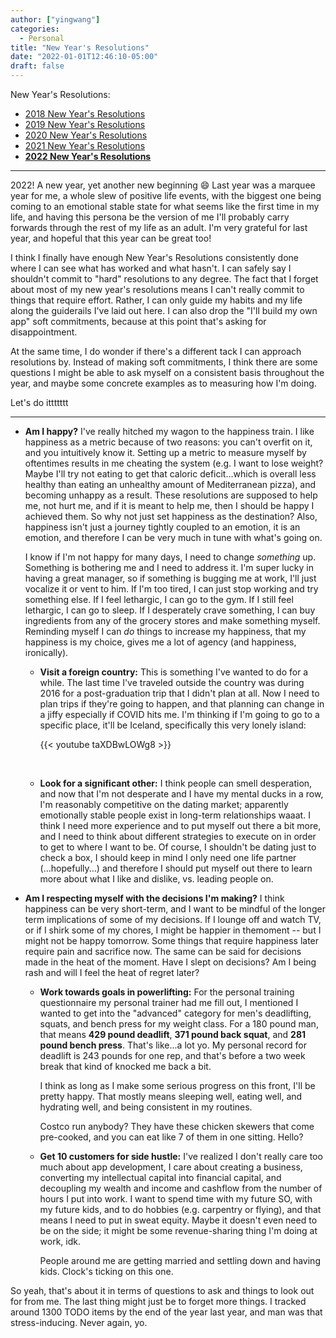 ```yaml
---
author: ["yingwang"]
categories:
  - Personal
title: "New Year's Resolutions"
date: "2022-01-01T12:46:10-05:00"
draft: false
---
```


New Year's Resolutions:

- [2018 New Year's Resolutions](/posts/2018/01/01/new_years_resolutions)
- [2019 New Year's Resolutions](/posts/2019/01/01/new_years_resolutions)
- [2020 New Year's Resolutions](/posts/2020/01/01/new_years_resolutions)
- [2021 New Year's Resolutions](/posts/2021/01/01/new_years_resolutions)
- [**2022 New Year's Resolutions**](/posts/2022/01/01/new_years_resolutions)

---

2022! A new year, yet another new beginning :smile: Last year was a marquee year
for me, a whole slew of positive life events, with the biggest one being coming
to an emotional stable state for what seems like the first time in my life, and
having this persona be the version of me I'll probably carry forwards through
the rest of my life as an adult. I'm very grateful for last year, and hopeful
that this year can be great too!

I think I finally have enough New Year's Resolutions consistently done where I
can see what has worked and what hasn't. I can safely say I shouldn't commit to
"hard" resolutions to any degree. The fact that I forget about most of my new
year's resolutions means I can't really commit to things that require effort.
Rather, I can only guide my habits and my life along the guiderails I've laid
out here. I can also drop the "I'll build my own app" soft commitments, because
at this point that's asking for disappointment.

At the same time, I do wonder if there's a different tack I can approach
resolutions by. Instead of making soft commitments, I think there are some
questions I might be able to ask myself on a consistent basis throughout the
year, and maybe some concrete examples as to measuring how I'm doing.

Let's do ittttttt

---

- **Am I happy?** I've really hitched my wagon to the happiness train. I like
  happiness as a metric because of two reasons: you can't overfit on it, and you
  intuitively know it. Setting up a metric to measure myself by oftentimes
  results in me cheating the system (e.g. I want to lose weight? Maybe I'll try
  not eating to get that caloric deficit...which is overall less healthy than
  eating an unhealthy amount of Mediterranean pizza), and becoming unhappy as a
  result. These resolutions are supposed to help me, not hurt me, and if it is
  meant to help me, then I should be happy I achieved them. So why not just set
  happiness as the destination? Also, happiness isn't just a journey tightly
  coupled to an emotion, it is an emotion, and therefore I can be very much in
  tune with what's going on.

  I know if I'm not happy for many days, I need to change _something_ up.
  Something is bothering me and I need to address it. I'm super lucky in having
  a great manager, so if something is bugging me at work, I'll just vocalize it
  or vent to him. If I'm too tired, I can just stop working and try something
  else. If I feel lethargic, I can go to the gym. If I still feel lethargic, I
  can go to sleep. If I desperately crave something, I can buy ingredients from
  any of the grocery stores and make something myself. Reminding myself I can
  _do_ things to increase my happiness, that my happiness is my choice, gives me
  a lot of agency (and happiness, ironically).

  - **Visit a foreign country:** This is something I've wanted to do for a
    while. The last time I've traveled outside the country was during 2016 for a
    post-graduation trip that I didn't plan at all. Now I need to plan trips if
    they're going to happen, and that planning can change in a jiffy especially
    if COVID hits me. I'm thinking if I'm going to go to a specific place, it'll
    be Iceland, specifically this very lonely island:

    {{< youtube taXDBwLOWg8 >}}

    <br/>

  - **Look for a significant other:** I think people can smell desperation, and
    now that I'm not desperate and I have my mental ducks in a row, I'm
    reasonably competitive on the dating market; apparently emotionally stable
    people exist in long-term relationships waaat. I think I need more
    experience and to put myself out there a bit more, and I need to think about
    different strategies to execute on in order to get to where I want to be. Of
    course, I shouldn't be dating just to check a box, I should keep in mind I
    only need one life partner (...hopefully...) and therefore I should put
    myself out there to learn more about what I like and dislike, vs. leading
    people on.

- **Am I respecting myself with the decisions I'm making?** I think happiness
  can be very short-term, and I want to be mindful of the longer term
  implications of some of my decisions. If I lounge off and watch TV, or if I
  shirk some of my chores, I might be happier in themoment -- but I might not be
  happy tomorrow. Some things that require happiness later require pain and
  sacrifice now. The same can be said for decisions made in the heat of the
  moment. Have I slept on decisions? Am I being rash and will I feel the heat of
  regret later?

  - **Work towards goals in powerlifting:** For the personal training
    questionnaire my personal trainer had me fill out, I mentioned I wanted to
    get into the "advanced" category for men's deadlifting, squats, and bench
    press for my weight class. For a 180 pound man, that means **429 pound
    deadlift**, **371 pound back squat**, and **281 pound bench press**. That's
    like...a lot yo. My personal record for deadlift is 243 pounds for one rep,
    and that's before a two week break that kind of knocked me back a bit.

    I think as long as I make some serious progress on this front, I'll be
    pretty happy. That mostly means sleeping well, eating well, and hydrating
    well, and being consistent in my routines.

    Costco run anybody? They have these chicken skewers that come pre-cooked,
    and you can eat like 7 of them in one sitting. Hello?

  - **Get 10 customers for side hustle:** I've realized I don't really care too
    much about app development, I care about creating a business, converting my
    intellectual capital into financial capital, and decoupling my wealth and
    income and cashflow from the number of hours I put into work. I want to
    spend time with my future SO, with my future kids, and to do hobbies (e.g.
    carpentry or flying), and that means I need to put in sweat equity. Maybe it
    doesn't even need to be on the side; it might be some revenue-sharing thing
    I'm doing at work, idk.

    People around me are getting married and settling down and having kids.
    Clock's ticking on this one.

So yeah, that's about it in terms of questions to ask and things to look out for
from me. The last thing might just be to forget more things. I tracked around
1300 TODO items by the end of the year last year, and man was that
stress-inducing. Never again, yo.
